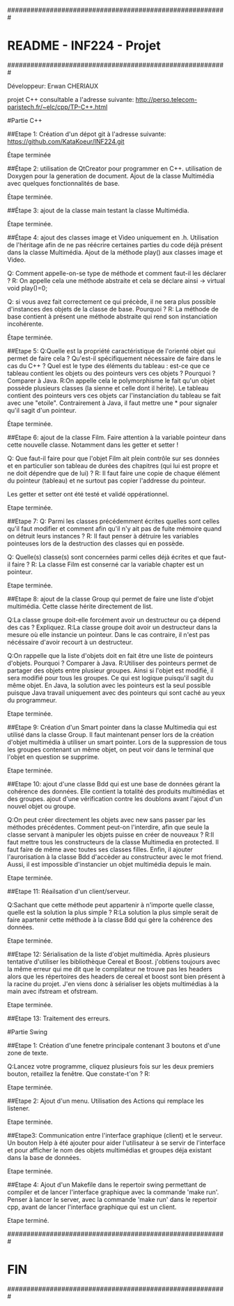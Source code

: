 #########################################################
#		README - INF224 - Projet		#
#########################################################

Développeur: Erwan CHERIAUX

projet C++ consultable a l'adresse suivante:
http://perso.telecom-paristech.fr/~elc/cpp/TP-C++.html

#Partie C++

##Etape 1:
Création d'un dépot git à l'adresse suivante:
https://github.com/KataKoeur/INF224.git

Étape terminée

##Étape 2:
utilisation de QtCreator pour programmer en C++. 
utilisation de Doxygen pour la generation de document. 
Ajout de la classe Multimédia avec quelques fonctionnalités de base. 

Étape terminée.

##Étape 3:
ajout de la classe main testant la classe Multimédia. 

Étape terminée. 

##Étape 4:
ajout des classes image et Video uniquement en .h. 
Utilisation de l'héritage afin de ne pas réécrire certaines parties du code déjà présent dans la classe Multimédia. 
Ajout de la méthode play() aux classes image et Video. 

Q: Comment appelle-on-se type de méthode et comment faut-il les déclarer ?
R: On appelle cela une méthode abstraite et cela se déclare ainsi -> virtual void play()=0;

Q: si vous avez fait correctement ce qui précède, il ne sera plus possible d'instances des objets de la classe de base. Pourquoi ?
R: La méthode de base contient à présent une méthode abstraite qui rend son instanciation incohérente.

Étape terminée. 

##Etape 5:
Q:Quelle est la propriété caractéristique de l'orienté objet qui permet de faire cela ? Qu'est-il spécifiquement nécessaire de faire dans le cas du C++ ? Quel est le type des éléments du tableau : est-ce que ce tableau contient les objets ou des pointeurs vers ces objets ? Pourquoi ? Comparer à Java.
R:On appelle cela le polymorphisme le fait qu'un objet possède plusieurs classes (la sienne et celle dont il hérite). Le tableau contient des pointeurs vers ces objets car l'instanciation du tableau se fait avec une "etoile". Contrairement à Java, il faut mettre une * pour signaler qu'il sagit d'un pointeur.

Étape terminée. 

##Etape 6:
ajout de la classe Film. Faire attention à la variable pointeur dans cette nouvelle classe.
Notamment dans les getter et setter !

Q: Que faut-il faire pour que l'objet Film ait plein contrôle sur ses données et en particulier son tableau de durées des chapitres (qui lui est propre et ne doit dépendre que de lui) ?
R: Il faut faire une copie de chaque élément du pointeur (tableau) et ne surtout pas copier l'addresse du pointeur.

Les getter et setter ont été testé et validé oppérationnel. 

Etape terminée. 

##Etape 7:
Q: Parmi les classes précédemment écrites quelles sont celles qu'il faut modifier et comment afin qu'il n'y ait pas de fuite mémoire quand on détruit leurs instances ? 
R: Il faut penser à détruire les variables pointeuses lors de la destruction des classes qui en possède.

Q: Quelle(s) classe(s) sont concernées parmi celles déjà écrites et que faut-il faire ?
R: La classe Film est conserné car la variable chapter est un pointeur.

Etape terminée. 

##Etape 8:
ajout de la classe Group qui permet de faire une liste d'objet multimédia. Cette classe hérite directement de list.

Q:La classe groupe doit-elle forcément avoir un destructeur ou ça dépend des cas ? Expliquez. 
R:La classe groupe doit avoir un destructeur dans la mesure où elle instancie un pointeur. Dans le cas contraire, il n'est pas nécéssaire d'avoir recourt à un destructeur.

Q:On rappelle que la liste d'objets doit en fait être une liste de pointeurs d'objets. Pourquoi ? Comparer à Java.
R:Utiliser des pointeurs permet de partager des objets entre plusieur groupes. Ainsi si l'objet est modifié, il sera modifié pour tous les groupes. Ce qui est logique puisqu'il sagit du même objet. En Java, la solution avec les pointeurs est la seul possible puisque Java travail uniquement avec des pointeurs qui sont caché au yeux du programmeur.

Etape terminée. 

##Etape 9:
Création d'un Smart pointer dans la classe Multimedia qui est utilisé dans la classe Group. Il faut maintenant penser lors de la création d'objet multimédia à utiliser un smart pointer. 
Lors de la suppression de tous les groupes contenant un même objet, on peut voir dans le terminal que l'objet en question se supprime. 

Etape terminée. 

##Etape 10:
ajout d'une classe Bdd qui est une base de données gérant la cohérence des données. Elle contient la totalité des produits multimédias et des groupes. 
ajout d'une vérification contre les doublons avant l'ajout d'un nouvel objet ou groupe. 

Q:On peut créer directement les objets avec new sans passer par les méthodes précédentes. Comment peut-on l'interdire, afin que seule la classe servant à manipuler les objets puisse en créer de nouveaux ? 
R:Il faut mettre tous les constructeurs de la classe Multimedia en protected. Il faut faire de même avec toutes ses classes filles. Enfin, il ajouter l'aurorisation à la classe Bdd d'accèder au constructeur avec le mot friend. Aussi, il est impossible d'instancier un objet multimédia depuis le main. 

Etape terminée. 

##Etape 11:
Réailsation d'un client/serveur. 

Q:Sachant que cette méthode peut appartenir à n'importe quelle classe, quelle est la solution la plus simple ?
R:La solution la plus simple serait de faire apartenir cette méthode à la classe Bdd qui gère la cohérence des données.

Etape terminée. 

##Etape 12:
Sérialisation de la liste d'objet multimédia. 
Après plusieurs tentative d'utiliser les bibliothèque Cereal et Boost. j'obtiens toujours avec la même erreur qui me dit que le compilateur ne trouve pas les headers alors que les répertoires des headers de cereal et boost sont bien présent à la racine du projet.
J'en viens donc à sérialiser les objets multimédias à la main avec ifstream et ofstream.

Etape terminée. 

##Etape 13:
Traitement des erreurs. 


#Partie Swing

##Etape 1:
Création d'une fenetre principale contenant 3 boutons et d'une zone de texte. 

Q:Lancez votre programme, cliquez plusieurs fois sur les deux premiers bouton, retaillez la fenêtre. Que constate-t'on ? 
R:

Etape terminée. 

##Etape 2:
Ajout d'un menu. Utilisation des Actions qui remplace les listener. 

Etape terminée. 

##Etape3:
Communication entre l'interface graphique (client) et le serveur.
Un bouton Help à été ajouter pour aider l'utilisateur à se servir de l'interface et pour afficher le nom des objets multimédias et groupes déja existant dans la base de données.

Etape terminée. 

##Etape 4:
Ajout d'un Makefile dans le repertoir swing permettant de compiler et de lancer l'interface graphique avec la commande 'make run'. 
Penser à lancer le server, avec la commande 'make run' dans le repertoir cpp, avant de lancer l'interface graphique qui est un client.

Etape terminé. 

#########################################################
#              		   FIN 		                #
#########################################################
